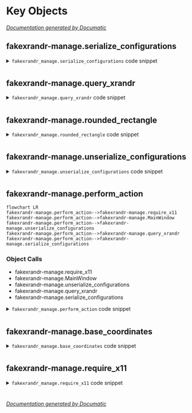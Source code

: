 # Key Objects

[_Documentation generated by Documatic_](https://www.documatic.com)

<!---Documatic-section-fakexrandr_manage.serialize_configurations-start--->
## fakexrandr-manage.serialize_configurations

<!---Documatic-section-serialize_configurations-start--->
<!---Documatic-block-fakexrandr_manage.serialize_configurations-start--->
<details>
	<summary><code>fakexrandr_manage.serialize_configurations</code> code snippet</summary>

```python
def serialize_configurations(configurations):
    retval = []
    for config in configurations:
        sconfig = bytes(config)
        retval.append(struct.pack('=I', len(sconfig)))
        retval.append(sconfig)
    return b''.join(retval)
```
</details>
<!---Documatic-block-fakexrandr_manage.serialize_configurations-end--->
<!---Documatic-section-serialize_configurations-end--->

# #
<!---Documatic-section-fakexrandr_manage.serialize_configurations-end--->

<!---Documatic-section-fakexrandr_manage.query_xrandr-start--->
## fakexrandr-manage.query_xrandr

<!---Documatic-section-query_xrandr-start--->
<!---Documatic-block-fakexrandr_manage.query_xrandr-start--->
<details>
	<summary><code>fakexrandr_manage.query_xrandr</code> code snippet</summary>

```python
def query_xrandr():
    root_window = libX11.XDefaultRootWindow(display)
    screen_resources = libXrandr.XRRGetScreenResources(display, root_window)
    to_dict = lambda what: dict(((x, getattr(out.contents, x)) for x in dir(what.contents) if x[0] != '_'))
    edidAtom = libX11.XInternAtom(display, b'EDID', 1)
    crtcs = {}
    for i in range(screen_resources.contents.ncrtc):
        out = libXrandr.XRRGetCrtcInfo(display, screen_resources, screen_resources.contents.crtcs[i])
        crtcs[screen_resources.contents.crtcs[i]] = to_dict(out)
        libXrandr.XRRFreeCrtcInfo(out)
    outputs = {}
    for i in range(screen_resources.contents.noutput):
        out = libXrandr.XRRGetOutputInfo(display, screen_resources, screen_resources.contents.outputs[i])
        if out.contents.crtc == 0:
            continue
        actual_type = ctypes.c_long()
        actual_format = ctypes.c_int()
        nitems = ctypes.c_ulong()
        bytes_after = ctypes.c_ulong()
        prop = ctypes.c_void_p()
        libXrandr.XRRGetOutputProperty(display, screen_resources.contents.outputs[i], edidAtom, 0, 384, False, False, 0, ctypes.byref(actual_type), ctypes.byref(actual_format), ctypes.byref(nitems), ctypes.byref(bytes_after), ctypes.byref(prop))
        if nitems.value > 0:
            outputs[out.contents.name] = to_dict(out)
            outputs[out.contents.name]['edid'] = ''.join(('%02x' % ctypes.cast(prop.value + i, ctypes.POINTER(ctypes.c_ubyte)).contents.value for i in range(nitems.value))).encode('ascii')
            outputs[out.contents.name]['crtc'] = crtcs[outputs[out.contents.name]['crtc']]
        libXrandr.XRRFreeOutputInfo(out)
    libXrandr.XRRFreeScreenResources(screen_resources)
    return outputs
```
</details>
<!---Documatic-block-fakexrandr_manage.query_xrandr-end--->
<!---Documatic-section-query_xrandr-end--->

# #
<!---Documatic-section-fakexrandr_manage.query_xrandr-end--->

<!---Documatic-section-fakexrandr_manage.rounded_rectangle-start--->
## fakexrandr-manage.rounded_rectangle

<!---Documatic-section-rounded_rectangle-start--->
<!---Documatic-block-fakexrandr_manage.rounded_rectangle-start--->
<details>
	<summary><code>fakexrandr_manage.rounded_rectangle</code> code snippet</summary>

```python
def rounded_rectangle(cr, x, y, w, h, r=20):
    cr.move_to(x + r, y)
    cr.line_to(x + w - r, y)
    cr.curve_to(x + w, y, x + w, y, x + w, y + r)
    cr.line_to(x + w, y + h - r)
    cr.curve_to(x + w, y + h, x + w, y + h, x + w - r, y + h)
    cr.line_to(x + r, y + h)
    cr.curve_to(x, y + h, x, y + h, x, y + h - r)
    cr.line_to(x, y + r)
    cr.curve_to(x, y, x, y, x + r, y)
```
</details>
<!---Documatic-block-fakexrandr_manage.rounded_rectangle-end--->
<!---Documatic-section-rounded_rectangle-end--->

# #
<!---Documatic-section-fakexrandr_manage.rounded_rectangle-end--->

<!---Documatic-section-fakexrandr_manage.unserialize_configurations-start--->
## fakexrandr-manage.unserialize_configurations

<!---Documatic-section-unserialize_configurations-start--->
<!---Documatic-block-fakexrandr_manage.unserialize_configurations-start--->
<details>
	<summary><code>fakexrandr_manage.unserialize_configurations</code> code snippet</summary>

```python
def unserialize_configurations(data):
    while data:
        (length,) = struct.unpack('=I', data[:4])
        yield Configuration.new_from_str(data[4:4 + length])
        data = data[4 + length:]
```
</details>
<!---Documatic-block-fakexrandr_manage.unserialize_configurations-end--->
<!---Documatic-section-unserialize_configurations-end--->

# #
<!---Documatic-section-fakexrandr_manage.unserialize_configurations-end--->

<!---Documatic-section-fakexrandr_manage.perform_action-start--->
## fakexrandr-manage.perform_action

<!---Documatic-section-perform_action-start--->
```mermaid
flowchart LR
fakexrandr-manage.perform_action-->fakexrandr-manage.require_x11
fakexrandr-manage.perform_action-->fakexrandr-manage.MainWindow
fakexrandr-manage.perform_action-->fakexrandr-manage.unserialize_configurations
fakexrandr-manage.perform_action-->fakexrandr-manage.query_xrandr
fakexrandr-manage.perform_action-->fakexrandr-manage.serialize_configurations
```

### Object Calls

* fakexrandr-manage.require_x11
* fakexrandr-manage.MainWindow
* fakexrandr-manage.unserialize_configurations
* fakexrandr-manage.query_xrandr
* fakexrandr-manage.serialize_configurations

<!---Documatic-block-fakexrandr_manage.perform_action-start--->
<details>
	<summary><code>fakexrandr_manage.perform_action</code> code snippet</summary>

```python
def perform_action(action):
    if action == 'gui':
        if not HAS_GTK:
            print('The GUI requires PyGObject.', file=sys.stderr)
            sys.exit(1)
        require_x11()
        wnd = MainWindow()
        wnd.show_all()
        Gtk.main()
    elif action == 'dump-config':
        if os.access(CONFIGURATION_FILE_PATH, os.R_OK):
            try:
                for config in unserialize_configurations(open(CONFIGURATION_FILE_PATH, 'rb').read()):
                    print('NAME="%s"\nEDID=%s\nWIDTH=%d\nHEIGHT=%d' % (config.name.decode(), config.edid.decode(), config.width, config.height))
                    print('SPLITS="%s"' % config.human_readable_splits_str)
                    print()
            except:
                print('Failed to load configurations from %s' % CONFIGURATION_FILE_PATH, file=sys.stderr)
                sys.exit(1)
        else:
            print('There does not exist a configuration in %s yet.' % CONFIGURATION_FILE_PATH, file=sys.stderr)
            sys.exit(1)
    elif action == 'show-available':
        require_x11()
        for (name, output) in query_xrandr().items():
            print('NAME="%s"\nEDID=%s\nWIDTH=%d\nHEIGHT=%d\nSPLITS="N"\n' % (name.decode(), output['edid'].decode(), output['crtc']['width'], output['crtc']['height']))
    elif action == 'clear-config':
        if os.access(CONFIGURATION_FILE_PATH, os.R_OK):
            os.unlink(CONFIGURATION_FILE_PATH)
    elif action == 'set-config':
        if os.access(CONFIGURATION_FILE_PATH, os.R_OK):
            configurations = {'%s-%d-%d' % (x.edid, x.width, x.height): x for x in unserialize_configurations(open(CONFIGURATION_FILE_PATH, 'rb').read())}
        else:
            configurations = {}
        for configuration in sys.stdin.read().split('\n\n'):
            variables = dict((x.split('=', 1) for x in shlex.split(configuration)))
            if not variables:
                continue
            config = Configuration.new_from_shdict(variables)
            config_key = '%s-%d-%d' % (config.edid, config.width, config.height)
            if variables['SPLITS'] == 'N':
                if config_key in configurations:
                    del configurations[config_key]
            else:
                configurations[config_key] = config
        configuration_data = serialize_configurations(configurations.values())
        with open(CONFIGURATION_FILE_PATH, 'wb') as output:
            output.write(configuration_data)
    elif action == 'short-help':
        print("fakexrandr manage script\nSyntax: fakexrandr-manage <gui|dump-config|show-available|clear-config|\n                           set-config|help>\n\nI'd run the gui per default for you, but PyGobject isn't installed.\n\n")
    else:
        print('fakexrandr manage script\nSyntax: fakexrandr-manage <gui|dump-config|show-available|clear-config|\n                           set-config>\n\nAvailable commands:\n  gui\n    Run the GTK based gui\n  dump-config\n   Dump the configuration file in a parseable format to the console. Different\n   configurations are separated by an empty line.\n  show-available\n   Query XRandR and show outputs for which a configuration could be created.\n  clear-config\n   Remove all stored configurations\n  set-config\n   Load configurations from the standard input and merge them into the\n   configuration file\n\nConfiguration format:\n  The CLI configuration format follows sh syntax and defines the variables NAME,\n  EDID, WIDTH, HEIGHT and SPLITS. SPLITS is a string describing how an output\n  shall be split. It starts by one of the letters H, V or N, describing the\n  kind of split. H means horizontal, V vertical and N no split. Separated by a\n  space follows the pixel position of the split. Again separated by a space\n  follow the two sub-configurations of the left/right or top/bottom halves. Any\n  additional white-space besides a single space is optional any only serves\n  better readibility. dump-config indents sub-configurations to this end.\n  If SPLITS equals N, a configuration is discarded upon saving it.\n\n')
```
</details>
<!---Documatic-block-fakexrandr_manage.perform_action-end--->
<!---Documatic-section-perform_action-end--->

# #
<!---Documatic-section-fakexrandr_manage.perform_action-end--->

<!---Documatic-section-fakexrandr_manage.base_coordinates-start--->
## fakexrandr-manage.base_coordinates

<!---Documatic-section-base_coordinates-start--->
<!---Documatic-block-fakexrandr_manage.base_coordinates-start--->
<details>
	<summary><code>fakexrandr_manage.base_coordinates</code> code snippet</summary>

```python
def base_coordinates(splits):
    x = 0
    y = 0
    while len(splits) > 1:
        if splits[1][2] is not splits[0]:
            assert splits[1][3] is splits[0]
            if splits[1][0] == b'H':
                y += splits[1][1]
            else:
                x += splits[1][1]
        splits = splits[1:]
    return (x, y)
```
</details>
<!---Documatic-block-fakexrandr_manage.base_coordinates-end--->
<!---Documatic-section-base_coordinates-end--->

# #
<!---Documatic-section-fakexrandr_manage.base_coordinates-end--->

<!---Documatic-section-fakexrandr_manage.require_x11-start--->
## fakexrandr-manage.require_x11

<!---Documatic-section-require_x11-start--->
<!---Documatic-block-fakexrandr_manage.require_x11-start--->
<details>
	<summary><code>fakexrandr_manage.require_x11</code> code snippet</summary>

```python
def require_x11():
    if not HAS_X11_DISPLAY:
        print('The GUI requires ctypes to be able to open libX11.so and an X Display', file=sys.stderr)
        if 'DISPLAY' not in os.environ or not os.environ['DISPLAY']:
            print('The DISPLAY environment variable is not set!', file=sys.stderr)
        sys.exit(1)
```
</details>
<!---Documatic-block-fakexrandr_manage.require_x11-end--->
<!---Documatic-section-require_x11-end--->

# #
<!---Documatic-section-fakexrandr_manage.require_x11-end--->

[_Documentation generated by Documatic_](https://www.documatic.com)